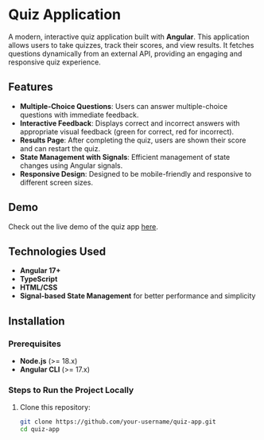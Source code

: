 # Quiz Application

A modern, interactive quiz application built with **Angular**. This application allows users to take quizzes, track their scores, and view results. It fetches questions dynamically from an external API, providing an engaging and responsive quiz experience.

## Features
- **Multiple-Choice Questions**: Users can answer multiple-choice questions with immediate feedback.
- **Interactive Feedback**: Displays correct and incorrect answers with appropriate visual feedback (green for correct, red for incorrect).
- **Results Page**: After completing the quiz, users are shown their score and can restart the quiz.
- **State Management with Signals**: Efficient management of state changes using Angular signals.
- **Responsive Design**: Designed to be mobile-friendly and responsive to different screen sizes.

## Demo
Check out the live demo of the quiz app [here](#).

## Technologies Used
- **Angular 17+**
- **TypeScript**
- **HTML/CSS**
- **Signal-based State Management** for better performance and simplicity

## Installation

### Prerequisites
- **Node.js** (>= 18.x)
- **Angular CLI** (>= 17.x)

### Steps to Run the Project Locally
1. Clone this repository:
   ```bash
   git clone https://github.com/your-username/quiz-app.git
   cd quiz-app
